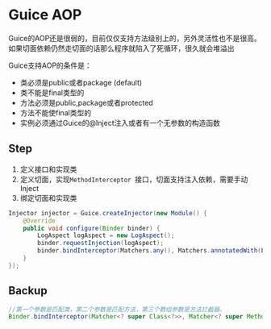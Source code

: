 # Guice AOP
Guice的AOP还是很弱的，目前仅仅支持方法级别上的，另外灵活性也不是很高。如果切面依赖仍然走切面的话那么程序就陷入了死循环，很久就会堆溢出   

Guice支持AOP的条件是：  
* 类必须是public或者package (default)  
* 类不能是final类型的  
* 方法必须是public,package或者protected  
* 方法不能使final类型的  
* 实例必须通过Guice的@Inject注入或者有一个无参数的构造函数  

## Step
1. 定义接口和实现类
2. 定义切面，实现`MethodInterceptor `接口，切面支持注入依赖，需要手动Inject
3. 绑定切面和实现类
```java
Injector injector = Guice.createInjector(new Module() {
    @Override
    public void configure(Binder binder) {
        LogAspect logAspect = new LogAspect();
        binder.requestInjection(logAspect);
        binder.bindInterceptor(Matchers.any(), Matchers.annotatedWith(Log.class), logAspect);
    }
});
```

## Backup
```java
//第一个参数是匹配类，第二个参数是匹配方法，第三个数组参数是方法拦截器。
Binder.bindInterceptor(Matcher<? super Class<?>>, Matcher<? super Method>, MethodInterceptor...)
```

